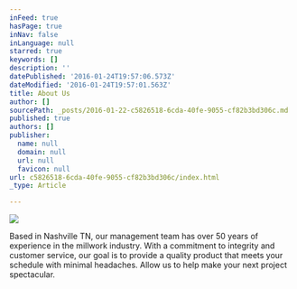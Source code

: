 ```yaml
---
inFeed: true
hasPage: true
inNav: false
inLanguage: null
starred: true
keywords: []
description: ''
datePublished: '2016-01-24T19:57:06.573Z'
dateModified: '2016-01-24T19:57:01.563Z'
title: About Us
author: []
sourcePath: _posts/2016-01-22-c5826518-6cda-40fe-9055-cf82b3bd306c.md
published: true
authors: []
publisher:
  name: null
  domain: null
  url: null
  favicon: null
url: c5826518-6cda-40fe-9055-cf82b3bd306c/index.html
_type: Article

---
```

![](https://s3-us-west-2.amazonaws.com/the-grid-img/p/277a742becb16e271926e767814b0016b2cb43ac.png)

Based in Nashville TN, our management team has over 50 years of experience in the millwork industry.  With a commitment to integrity and customer service, our goal is to provide a quality product that meets your schedule with minimal headaches. Allow us to help make your next project spectacular.